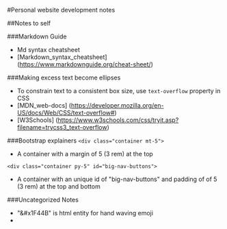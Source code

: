 #Personal website development notes

##Notes to self

###Markdown Guide
- Md syntax cheatsheet
- [Markdown_syntax_cheatsheet] (https://www.markdownguide.org/cheat-sheet/)

###Making excess text become ellipses
- To constrain text to a consistent box size, use `text-overflow` property in CSS
- [MDN_web-docs] (https://developer.mozilla.org/en-US/docs/Web/CSS/text-overflow#)
- [W3Schools] (https://www.w3schools.com/css/tryit.asp?filename=trycss3_text-overflow)

###Bootstrap explainers
`<div class="container mt-5">`
- A container with a margin of 5 (3 rem) at the top

`<div class="container py-5" id="big-nav-buttons">`
- A container with an unique id of "big-nav-buttons" and padding of of 5 (3 rem) at the top and bottom

###Uncategorized Notes
- "&#x1F44B" is html entity for hand waving emoji
- 